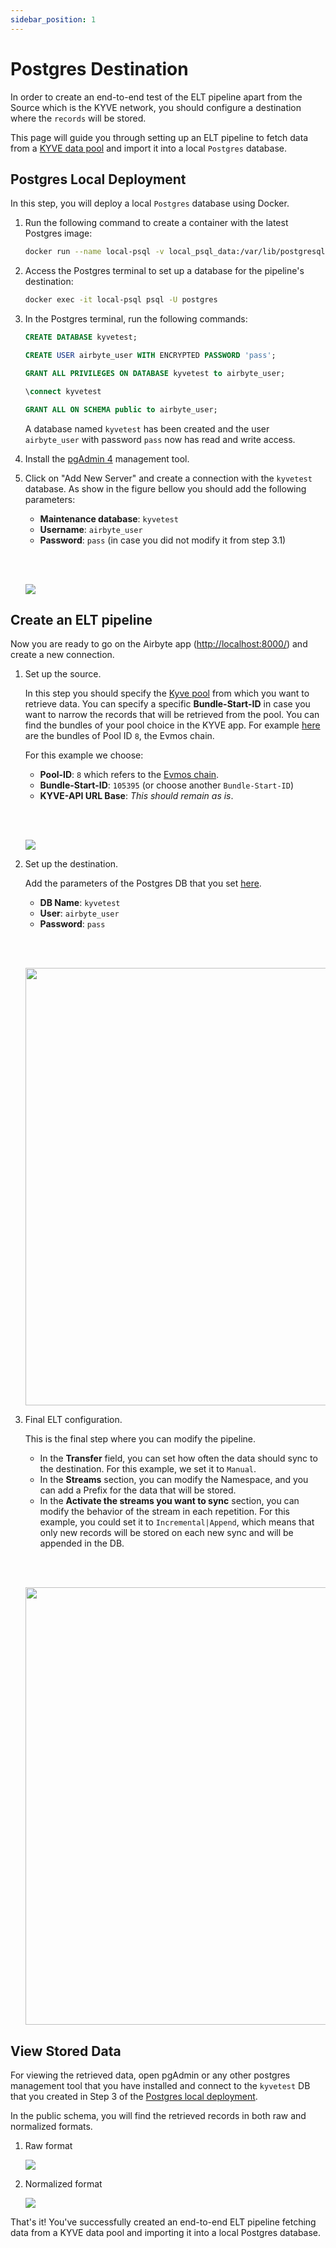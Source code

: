 ```yaml
---
sidebar_position: 1
---
```


# Postgres Destination

In order to create an end-to-end test of the ELT pipeline apart from the Source which is the KYVE network, you should
configure a destination where the `records` will be stored.

This page will guide you through setting up an ELT pipeline to fetch data from
a [KYVE data pool](https://docs.kyve.network/basics/pools.html) and import it into a local `Postgres` database.

## Postgres Local Deployment

In this step, you will deploy a local `Postgres` database using Docker.

1. Run the following command to create a container with the latest Postgres image:

   ```bash
   docker run --name local-psql -v local_psql_data:/var/lib/postgresql/data -p 5432:5432 -e POSTGRES_PASSWORD=pass -d postgres
   ```

2. Access the Postgres terminal to set up a database for the pipeline's destination:

   ```bash
   docker exec -it local-psql psql -U postgres
   ```

3. In the Postgres terminal, run the following commands:

   ```sql
   CREATE DATABASE kyvetest;
   ```

   ```sql
   CREATE USER airbyte_user WITH ENCRYPTED PASSWORD 'pass';
   ```

   ```sql
   GRANT ALL PRIVILEGES ON DATABASE kyvetest to airbyte_user;
   ```

   ```sql
   \connect kyvetest
   ```

   ```sql
   GRANT ALL ON SCHEMA public to airbyte_user;
   ```

   A database named `kyvetest` has been created and the user `airbyte_user` with password `pass` now
   has read and write access.

4. Install the [pgAdmin 4](https://www.pgadmin.org/download/) management tool.

5. Click on "Add New Server" and create a connection with the `kyvetest` database.
   As show in the figure bellow you should add the following parameters:

    - **Maintenance database**: `kyvetest`
    - **Username**: `airbyte_user`
    - **Password**: `pass` (in case you did not modify it from step 3.1)

   <br></br>

   <img src="/img/elt/pgAdmin4_connection.jpg"/>

## Create an ELT pipeline

Now you are ready to go on the Airbyte app ([http://localhost:8000/](http://localhost:8000/)) and create a new
connection.

1. Set up the source.

   In this step you should specify the [Kyve pool](https://app.korellia.kyve.network/#/pools) from which you want to
   retrieve data. You can specify a specific **Bundle-Start-ID** in case you want to narrow the records that will be 
   retrieved from the pool. You can find the bundles of your pool choice in the KYVE app. For example 
   [here](https://app.korellia.kyve.network/#/pools/8/bundles) are the bundles of Pool ID `8`, the Evmos chain.

   For this example we choose:

    - **Pool-ID**: `8` which refers to the [Evmos chain](https://app.kyve.network/#/pools/8/bundles).
    - **Bundle-Start-ID**: `105395` (or choose another `Bundle-Start-ID`)
    - **KYVE-API URL Base**: *This should remain as is*.

   <br></br>

   <img src="/img/elt/airbyte_kyve_source.jpg"/>

2. Set up the destination.

   Add the parameters of the Postgres DB that you set [here](#postgres-local-deployment).

    - **DB Name**: `kyvetest`
    - **User**: `airbyte_user`
    - **Password**: `pass`
   
   <br></br>

   <img height="700" src="/img/elt/airbyte_kyve_dest.jpg"/>

3. Final ELT configuration.

   This is the final step where you can modify the pipeline.

    - In the **Transfer** field, you can set how often the data should sync to the destination. For this example, we set
      it to `Manual`.
    - In the **Streams** section, you can modify the Namespace, and you can add a Prefix for the data that will be
      stored.
    - In the **Activate the streams you want to sync** section, you can modify the behavior of the stream in each
      repetition. For this example, you could set it to `Incremental|Append`, which means that only new records will be
      stored on each new sync and will be appended in the DB.
   
   <br></br>

   <img height="700" src="/img/elt/airbyte_kyve_elt_conf.jpg"/>

## View Stored Data

For viewing the retrieved data, open pgAdmin or any other postgres management tool
that you have installed and connect to the `kyvetest` DB that you created in Step 3 of the 
[Postgres local deployment](#postgres-local-deployment).

In the public schema, you will find the retrieved records in both raw and normalized formats.

1. Raw format

   <img src="/img/elt/pgAdmin4_raw.jpg"/>

2. Normalized format

   <img src="/img/elt/pgAdmin4_norm.jpg"/>

That's it! You've successfully created an end-to-end ELT pipeline fetching data from a KYVE data pool and importing it
into a local Postgres database.